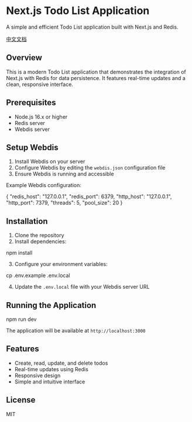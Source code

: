 # Next.js Todo List Application

A simple and efficient Todo List application built with Next.js and Redis.

[中文文档](./README_zh.md)

## Overview

This is a modern Todo List application that demonstrates the integration of Next.js with Redis for data persistence. It features real-time updates and a clean, responsive interface.

## Prerequisites

- Node.js 16.x or higher
- Redis server
- Webdis server

## Setup Webdis

1. Install Webdis on your server
2. Configure Webdis by editing the `webdis.json` configuration file
3. Ensure Webdis is running and accessible

Example Webdis configuration:

{
    "redis_host": "127.0.0.1",
    "redis_port": 6379,
    "http_host": "127.0.0.1",
    "http_port": 7379,
    "threads": 5,
    "pool_size": 20
}

## Installation

1. Clone the repository
2. Install dependencies:

npm install

3. Configure your environment variables:

cp .env.example .env.local

4. Update the `.env.local` file with your Webdis server URL

## Running the Application

npm run dev

The application will be available at `http://localhost:3000`

## Features

- Create, read, update, and delete todos
- Real-time updates using Redis
- Responsive design
- Simple and intuitive interface

## License

MIT
